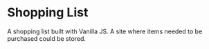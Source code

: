 # Shopping List

A shopping list built with Vanilla JS.  A site where items needed  to be purchased could be stored.